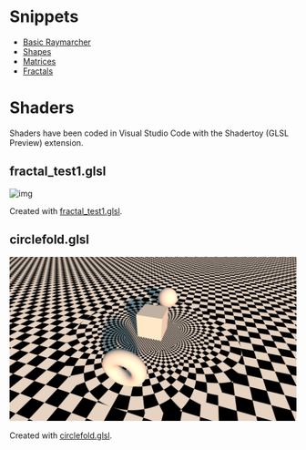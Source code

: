 ﻿# Snippets

 * [Basic Raymarcher](snippets/basic_raymarcher.md)
 * [Shapes](snippets/shapes.md)
 * [Matrices](snippets/matrices.md)
 * [Fractals](snippets/fractals.md)

# Shaders

Shaders have been coded in Visual Studio Code with the Shadertoy (GLSL Preview) extension.

## fractal_test1.glsl

![img](https://github.com/darkeclipz/shaders/blob/master/screenshots/shadertoy9.png)

Created with [fractal_test1.glsl](https://github.com/darkeclipz/shaders/blob/master/fractal_test1.glsl).

## circlefold.glsl

![img](https://github.com/darkeclipz/shaders/blob/master/screenshots/shadertoy10.png)

Created with [circlefold.glsl](https://github.com/darkeclipz/shaders/blob/master/circlefold.glsl).

